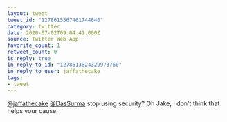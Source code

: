```yaml
---
layout: tweet
tweet_id: "1278615567461744640"
category: twitter
date: 2020-07-02T09:04:41.000Z
source: Twitter Web App
favorite_count: 1
retweet_count: 0
is_reply: true
in_reply_to_id: "1278613824329973760"
in_reply_to_user: jaffathecake
tags:
- tweet
---
```


[@jaffathecake](https://twitter.com/@jaffathecake) [@DasSurma](https://twitter.com/@DasSurma) stop using security? Oh Jake, I don't think that helps your cause.

